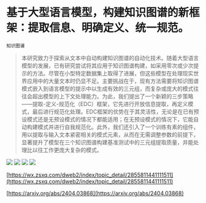 # 基于大型语言模型，构建知识图谱的新框架：提取信息、明确定义、统一规范。
`知识图谱`
> 本研究致力于探索从文本中自动构建知识图谱的自动化技术。随着大型语言模型的发展，已有研究尝试将其应用于知识图谱构建，如采用零次或少次提示的方法。尽管在小型特定数据集上取得了进展，但这些模型在处理现实世界应用中的大量文本时仍显不足。主要挑战在于，现有方法需要将知识图谱模式嵌入到语言模型的提示中以生成有效的三元组，而复杂或庞大的模式往往会超出模型的上下文处理能力。为此，我们提出了一个新颖的三步策略——提取-定义-规范化（EDC）框架，它先进行开放信息提取，再定义模式，最后进行规范化处理。EDC框架的优势在于其灵活性，无论是在已有预设模式还是无预设模式的情况下都能适用；在无预设模式的情况下，它能自动构建模式并进行自我规范化。此外，我们还引入了一个训练有素的组件，用以提取与输入文本紧密相关的模式元素，从而在无需调整参数的前提下，显著提升了模型在三个知识图谱构建基准测试中的三元组提取质量，并能处理比以往工作更庞大复杂的模式。

![](https://raw.githubusercontent.com/HuggingAGI/HuggingArxiv/main/paper_images/2404.03868/x1.png)
![](https://raw.githubusercontent.com/HuggingAGI/HuggingArxiv/main/paper_images/2404.03868/x2.png)
![](https://raw.githubusercontent.com/HuggingAGI/HuggingArxiv/main/paper_images/2404.03868/x3.png)
![](https://raw.githubusercontent.com/HuggingAGI/HuggingArxiv/main/paper_images/2404.03868/x4.png)

[https://wx.zsxq.com/dweb2/index/topic_detail/2855811441111511](https://wx.zsxq.com/dweb2/index/topic_detail/2855811441111511)

[https://arxiv.org/abs/2404.03868](https://arxiv.org/abs/2404.03868)
